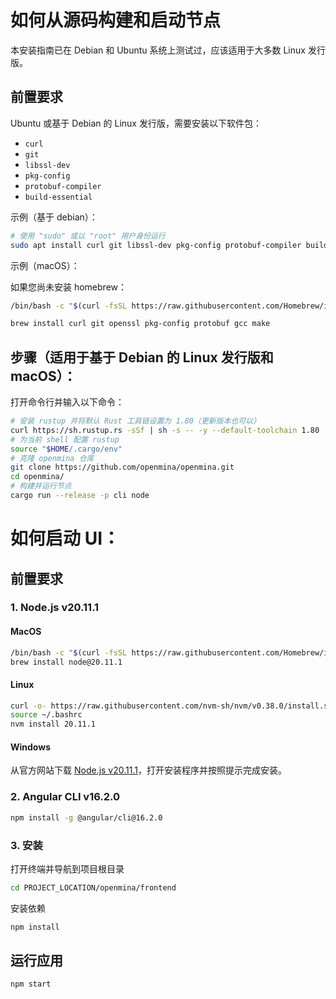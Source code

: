 # 如何从源码构建和启动节点

本安装指南已在 Debian 和 Ubuntu 系统上测试过，应该适用于大多数 Linux 发行版。

## 前置要求

Ubuntu 或基于 Debian 的 Linux 发行版，需要安装以下软件包：

- `curl`
- `git`
- `libssl-dev`
- `pkg-config`
- `protobuf-compiler`
- `build-essential`

示例（基于 debian）：

```sh
# 使用 "sudo" 或以 "root" 用户身份运行
sudo apt install curl git libssl-dev pkg-config protobuf-compiler build-essential
```

示例（macOS）：

如果您尚未安装 homebrew：

```sh
/bin/bash -c "$(curl -fsSL https://raw.githubusercontent.com/Homebrew/install/HEAD/install.sh)"
```

```sh
brew install curl git openssl pkg-config protobuf gcc make
```

## 步骤（适用于基于 Debian 的 Linux 发行版和 macOS）：

打开命令行并输入以下命令：

```sh
# 安装 rustup 并将默认 Rust 工具链设置为 1.80（更新版本也可以）
curl https://sh.rustup.rs -sSf | sh -s -- -y --default-toolchain 1.80
# 为当前 shell 配置 rustup
source "$HOME/.cargo/env"
# 克隆 openmina 仓库
git clone https://github.com/openmina/openmina.git
cd openmina/
# 构建并运行节点
cargo run --release -p cli node
```

# 如何启动 UI：

## 前置要求

### 1. Node.js v20.11.1

#### MacOS

```bash
/bin/bash -c "$(curl -fsSL https://raw.githubusercontent.com/Homebrew/install/HEAD/install.sh)"
brew install node@20.11.1
```

#### Linux

```bash
curl -o- https://raw.githubusercontent.com/nvm-sh/nvm/v0.38.0/install.sh | bash
source ~/.bashrc
nvm install 20.11.1
```

#### Windows

从官方网站下载 [Node.js v20.11.1](https://nodejs.org/)，打开安装程序并按照提示完成安装。

### 2. Angular CLI v16.2.0

```bash
npm install -g @angular/cli@16.2.0
```

### 3. 安装

打开终端并导航到项目根目录

```bash
cd PROJECT_LOCATION/openmina/frontend
```

安装依赖

```bash
npm install
```

## 运行应用

```bash
npm start
```
